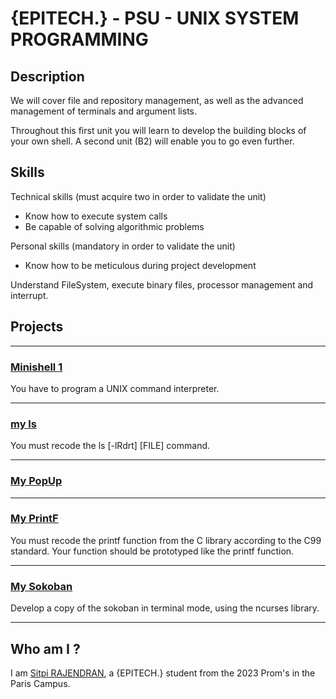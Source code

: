 # {EPITECH.} - PSU - UNIX SYSTEM PROGRAMMING

## Description

We will cover file and repository management, as well as the advanced management of terminals and argument lists. 

Throughout this first unit you will learn to develop the building blocks of your own shell. A second unit (B2) will enable you to go even further.

## Skills

Technical skills (must acquire two in order to validate the unit)
- Know how to execute system calls
- Be capable of solving algorithmic problems

Personal skills (mandatory in order to validate the unit)
- Know how to be meticulous during project development

Understand FileSystem, execute binary files, processor management and interrupt. 

## Projects

-----
### [Minishell 1](https://github.com/SitpiRajendran/epitech-semester1/tree/master/PSU/PSU_minishell1_2018)
You have to program a UNIX command interpreter.

-----
### [my ls](https://github.com/SitpiRajendran/epitech-semester1/tree/master/PSU/PSU_my_ls_2018)
You must recode the ls [-lRdrt] [FILE] command.

-----
### [My PopUp](https://github.com/SitpiRajendran/epitech-semester1/tree/master/PSU/PSU_my_popup_2018)

-----
### [My PrintF](https://github.com/SitpiRajendran/epitech-semester1/tree/master/PSU/PSU_my_printf_2018)
You must recode the printf function from the C library according to the C99 standard. Your function should
be prototyped like the printf function.

-----
### [My Sokoban](https://github.com/SitpiRajendran/epitech-semester1/tree/master/PSU/PSU_my_sokoban_2018)
Develop a copy of the sokoban in terminal mode, using the ncurses library.

-----
## Who am I ?

I am [Sitpi RAJENDRAN](https://github.com/SitpiRajendran/), a {EPITECH.} student from the 2023 Prom's in the Paris Campus.
